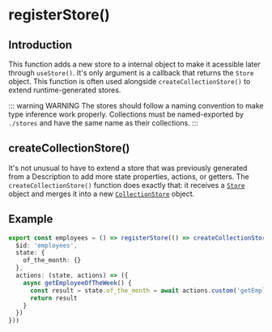 # registerStore()

## Introduction

This function adds a new store to a internal object to make it acessible later
through `useStore()`. It's only argument is a callback that returns the `Store`
object. This function is often used alongside `createCollectionStore()` to
extend runtime-generated stores.

::: warning WARNING
The stores should follow a naming convention to make type inference work properly.
Collections must be named-exported by `./stores` and have the same name as their collections.
:::

## createCollectionStore()

It's not unusual to have to extend a store that was previously generated from a Description to add more state properties, actions, or getters. The `createCollectionStore()` function does exactly that: it receives a [`Store`](/aeria-ui/store) object and merges it into a new [`CollectionStore`](/aeria-ui/collection-store) object.

## Example

```typescript
export const employees = () => registerStore(() => createCollectionStore()({
  $id: 'employees',
  state: {
    of_the_month: {}
  },
  actions: (state, actions) => ({
    async getEmployeeOfTheWeek() {
      const result = state.of_the_month = await actions.custom('getEmployeeOfTheWeek')
      return result
    }
  })
}))

```
